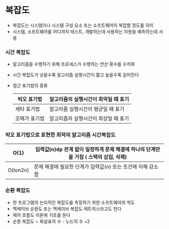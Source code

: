 # 복잡도

- 복잡도는 시스템이나 시스템 구성 요소 또는 소프트웨어의 복잡함 정도를 의미
- 시스템, 소프트웨어를 어디까지 테스트, 개발하는데 사용하는 자원을 예측하는데 사용



### 시간 복잡도

- 알고리즘을 수행하기 위해 프로세스가 수행하는 연산 횟수를 수치화

- 시간 복잡도가 낮을수록 알고리즘 실행시간이 짧고 높을수록 길어진다

- 점근 표기법의 종류

  | 빅오 표기법   | 알고리즘의 실행시간이 최악일 때 표기 |
  | ------------- | ------------------------------------ |
  | 세타 표기법   | 알고리즘 실행시간이 평균일 때 표기   |
  | 오메가 표기법 | 알고리즘의 실행시간이 최상일 때 표기 |

  

### 빅오 표기법으로 표현한 최악의 알고리즘 시간복잡도

| O(1)     | 입력값(n)dp 관계 없이 일정하게 문제 해결에 하나의 단계만을 거침 ( 스택의 삽입, 삭제) |
| -------- | ------------------------------------------------------------ |
| O(lon2n) | 문제 해결에 필요한 단계가 입력값(n) 또는 조건에 의해 감소함  |



### 순환 복잡도

- 한 프로그램의 논리적인 복잡도를 측정하기 위한 소프트웨어의 척도
- 맥케이브 순환도 또는 맥케이브 복잡도 메트릭스라고도 한다
- 제어 흐름도 이론에 기초를 둔다
- 순환 복잡도 = 화살표의 수 - 노드의 수 +2
